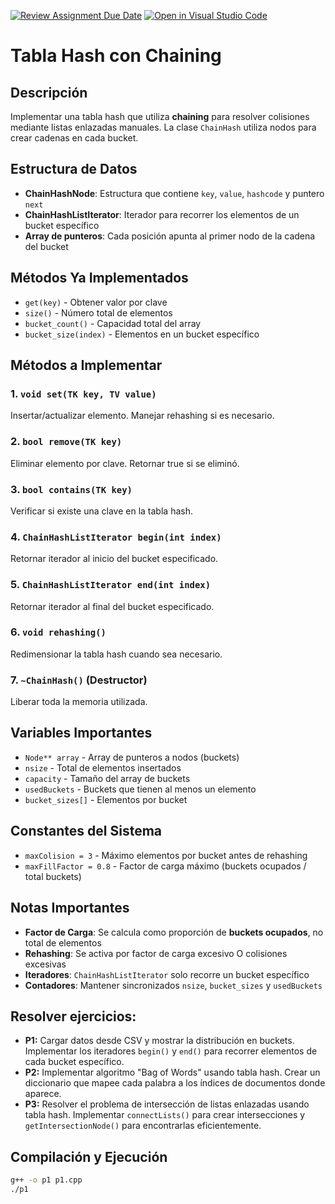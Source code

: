 [![Review Assignment Due Date](https://classroom.github.com/assets/deadline-readme-button-22041afd0340ce965d47ae6ef1cefeee28c7c493a6346c4f15d667ab976d596c.svg)](https://classroom.github.com/a/INK5rVnQ)
[![Open in Visual Studio Code](https://classroom.github.com/assets/open-in-vscode-2e0aaae1b6195c2367325f4f02e2d04e9abb55f0b24a779b69b11b9e10269abc.svg)](https://classroom.github.com/online_ide?assignment_repo_id=20462785&assignment_repo_type=AssignmentRepo)
# Tabla Hash con Chaining

## Descripción
Implementar una tabla hash que utiliza **chaining** para resolver colisiones mediante listas enlazadas manuales. La clase `ChainHash` utiliza nodos para crear cadenas en cada bucket.

## Estructura de Datos
- **ChainHashNode**: Estructura que contiene `key`, `value`, `hashcode` y puntero `next`
- **ChainHashListIterator**: Iterador para recorrer los elementos de un bucket específico
- **Array de punteros**: Cada posición apunta al primer nodo de la cadena del bucket

## Métodos Ya Implementados 
- `get(key)` - Obtener valor por clave
- `size()` - Número total de elementos
- `bucket_count()` - Capacidad total del array
- `bucket_size(index)` - Elementos en un bucket específico

## Métodos a Implementar 

### 1. `void set(TK key, TV value)`
Insertar/actualizar elemento. Manejar rehashing si es necesario.

### 2. `bool remove(TK key)`
Eliminar elemento por clave. Retornar true si se eliminó.

### 3. `bool contains(TK key)`
Verificar si existe una clave en la tabla hash.

### 4. `ChainHashListIterator begin(int index)`
Retornar iterador al inicio del bucket especificado.

### 5. `ChainHashListIterator end(int index)`
Retornar iterador al final del bucket especificado.

### 6. `void rehashing()`
Redimensionar la tabla hash cuando sea necesario.

### 7. `~ChainHash()` (Destructor)
Liberar toda la memoria utilizada.

## Variables Importantes
- `Node** array` - Array de punteros a nodos (buckets)
- `nsize` - Total de elementos insertados
- `capacity` - Tamaño del array de buckets
- `usedBuckets` - Buckets que tienen al menos un elemento
- `bucket_sizes[]` - Elementos por bucket

## Constantes del Sistema
- `maxColision = 3` - Máximo elementos por bucket antes de rehashing
- `maxFillFactor = 0.8` - Factor de carga máximo (buckets ocupados / total buckets)

## Notas Importantes
- **Factor de Carga**: Se calcula como proporción de **buckets ocupados**, no total de elementos
- **Rehashing**: Se activa por factor de carga excesivo O colisiones excesivas
- **Iteradores**: `ChainHashListIterator` solo recorre un bucket específico
- **Contadores**: Mantener sincronizados `nsize`, `bucket_sizes` y `usedBuckets`

## Resolver ejercicios:
- **P1:** Cargar datos desde CSV y mostrar la distribución en buckets. Implementar los iteradores `begin()` y `end()` para recorrer elementos de cada bucket específico.
- **P2:** Implementar algoritmo "Bag of Words" usando tabla hash. Crear un diccionario que mapee cada palabra a los índices de documentos donde aparece.
- **P3:** Resolver el problema de intersección de listas enlazadas usando tabla hash. Implementar `connectLists()` para crear intersecciones y `getIntersectionNode()` para encontrarlas eficientemente.

## Compilación y Ejecución
```bash
g++ -o p1 p1.cpp
./p1
```



